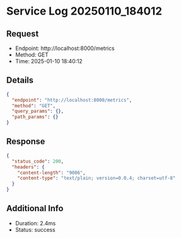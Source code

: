 # Service Log 20250110_184012

## Request
- Endpoint: http://localhost:8000/metrics
- Method: GET
- Time: 2025-01-10 18:40:12

## Details
```json
{
  "endpoint": "http://localhost:8000/metrics",
  "method": "GET",
  "query_params": {},
  "path_params": {}
}
```

## Response
```json
{
  "status_code": 200,
  "headers": {
    "content-length": "9006",
    "content-type": "text/plain; version=0.0.4; charset=utf-8"
  }
}
```

## Additional Info
- Duration: 2.4ms
- Status: success
